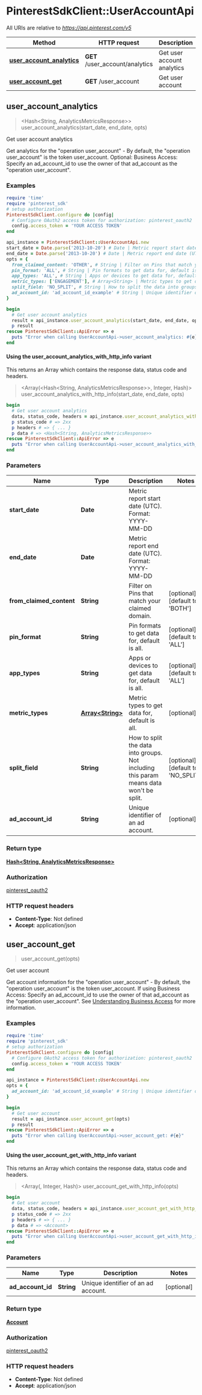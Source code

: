 # PinterestSdkClient::UserAccountApi

All URIs are relative to *https://api.pinterest.com/v5*

| Method | HTTP request | Description |
| ------ | ------------ | ----------- |
| [**user_account_analytics**](UserAccountApi.md#user_account_analytics) | **GET** /user_account/analytics | Get user account analytics |
| [**user_account_get**](UserAccountApi.md#user_account_get) | **GET** /user_account | Get user account |


## user_account_analytics

> <Hash<String, AnalyticsMetricsResponse>> user_account_analytics(start_date, end_date, opts)

Get user account analytics

Get analytics for the \"operation user_account\" - By default, the \"operation user_account\" is the token user_account.  Optional: Business Access: Specify an ad_account_id to use the owner of that ad_account as the \"operation user_account\".

### Examples

```ruby
require 'time'
require 'pinterest_sdk'
# setup authorization
PinterestSdkClient.configure do |config|
  # Configure OAuth2 access token for authorization: pinterest_oauth2
  config.access_token = 'YOUR ACCESS TOKEN'
end

api_instance = PinterestSdkClient::UserAccountApi.new
start_date = Date.parse('2013-10-20') # Date | Metric report start date (UTC). Format: YYYY-MM-DD
end_date = Date.parse('2013-10-20') # Date | Metric report end date (UTC). Format: YYYY-MM-DD
opts = {
  from_claimed_content: 'OTHER', # String | Filter on Pins that match your claimed domain.
  pin_format: 'ALL', # String | Pin formats to get data for, default is all.
  app_types: 'ALL', # String | Apps or devices to get data for, default is all.
  metric_types: ['ENGAGEMENT'], # Array<String> | Metric types to get data for, default is all. 
  split_field: 'NO_SPLIT', # String | How to split the data into groups. Not including this param means data won't be split.
  ad_account_id: 'ad_account_id_example' # String | Unique identifier of an ad account.
}

begin
  # Get user account analytics
  result = api_instance.user_account_analytics(start_date, end_date, opts)
  p result
rescue PinterestSdkClient::ApiError => e
  puts "Error when calling UserAccountApi->user_account_analytics: #{e}"
end
```

#### Using the user_account_analytics_with_http_info variant

This returns an Array which contains the response data, status code and headers.

> <Array(<Hash<String, AnalyticsMetricsResponse>>, Integer, Hash)> user_account_analytics_with_http_info(start_date, end_date, opts)

```ruby
begin
  # Get user account analytics
  data, status_code, headers = api_instance.user_account_analytics_with_http_info(start_date, end_date, opts)
  p status_code # => 2xx
  p headers # => { ... }
  p data # => <Hash<String, AnalyticsMetricsResponse>>
rescue PinterestSdkClient::ApiError => e
  puts "Error when calling UserAccountApi->user_account_analytics_with_http_info: #{e}"
end
```

### Parameters

| Name | Type | Description | Notes |
| ---- | ---- | ----------- | ----- |
| **start_date** | **Date** | Metric report start date (UTC). Format: YYYY-MM-DD |  |
| **end_date** | **Date** | Metric report end date (UTC). Format: YYYY-MM-DD |  |
| **from_claimed_content** | **String** | Filter on Pins that match your claimed domain. | [optional][default to &#39;BOTH&#39;] |
| **pin_format** | **String** | Pin formats to get data for, default is all. | [optional][default to &#39;ALL&#39;] |
| **app_types** | **String** | Apps or devices to get data for, default is all. | [optional][default to &#39;ALL&#39;] |
| **metric_types** | [**Array&lt;String&gt;**](String.md) | Metric types to get data for, default is all.  | [optional] |
| **split_field** | **String** | How to split the data into groups. Not including this param means data won&#39;t be split. | [optional][default to &#39;NO_SPLIT&#39;] |
| **ad_account_id** | **String** | Unique identifier of an ad account. | [optional] |

### Return type

[**Hash&lt;String, AnalyticsMetricsResponse&gt;**](AnalyticsMetricsResponse.md)

### Authorization

[pinterest_oauth2](../README.md#pinterest_oauth2)

### HTTP request headers

- **Content-Type**: Not defined
- **Accept**: application/json


## user_account_get

> <Account> user_account_get(opts)

Get user account

Get account information for the \"operation user_account\" - By default, the \"operation user_account\" is the token user_account.  If using Business Access: Specify an ad_account_id to use the owner of that ad_account as the \"operation user_account\". See <a href='/docs/api/v5/#tag/Understanding-business-access'>Understanding Business Access</a> for more information.

### Examples

```ruby
require 'time'
require 'pinterest_sdk'
# setup authorization
PinterestSdkClient.configure do |config|
  # Configure OAuth2 access token for authorization: pinterest_oauth2
  config.access_token = 'YOUR ACCESS TOKEN'
end

api_instance = PinterestSdkClient::UserAccountApi.new
opts = {
  ad_account_id: 'ad_account_id_example' # String | Unique identifier of an ad account.
}

begin
  # Get user account
  result = api_instance.user_account_get(opts)
  p result
rescue PinterestSdkClient::ApiError => e
  puts "Error when calling UserAccountApi->user_account_get: #{e}"
end
```

#### Using the user_account_get_with_http_info variant

This returns an Array which contains the response data, status code and headers.

> <Array(<Account>, Integer, Hash)> user_account_get_with_http_info(opts)

```ruby
begin
  # Get user account
  data, status_code, headers = api_instance.user_account_get_with_http_info(opts)
  p status_code # => 2xx
  p headers # => { ... }
  p data # => <Account>
rescue PinterestSdkClient::ApiError => e
  puts "Error when calling UserAccountApi->user_account_get_with_http_info: #{e}"
end
```

### Parameters

| Name | Type | Description | Notes |
| ---- | ---- | ----------- | ----- |
| **ad_account_id** | **String** | Unique identifier of an ad account. | [optional] |

### Return type

[**Account**](Account.md)

### Authorization

[pinterest_oauth2](../README.md#pinterest_oauth2)

### HTTP request headers

- **Content-Type**: Not defined
- **Accept**: application/json

